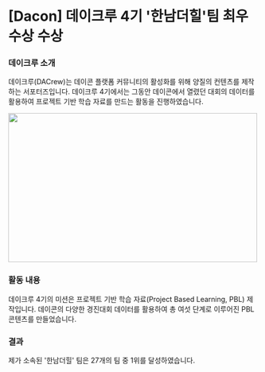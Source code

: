 # [Dacon] 데이크루 4기 '한남더힐'팀 최우수상 수상

### 데이크루 소개
데이크루(DACrew)는 데이콘 플랫폼 커뮤니티의 활성화를 위해 양질의 컨텐츠를 제작하는 서포터즈입니다. 데이크루 4기에서는 그동안 데이콘에서 열렸던 대회의 데이터를 활용하여 프로젝트 기반 학습 자료를 만드는 활동을 진행하였습니다.

<img src="https://user-images.githubusercontent.com/118996664/226500286-59e8b8e6-b68f-471e-9902-b41aa60f4235.png" width="500" height="300"/>


### 활동 내용
데이크루 4기의 미션은 프로젝트 기반 학습 자료(Project Based Learning, PBL) 제작입니다. 데이콘의 다양한 경진대회 데이터를 활용하여 총 여섯 단계로 이루어진 PBL 콘텐츠를 만들었습니다.

### 결과
제가 소속된 '한남더힐' 팀은 27개의 팀 중 1위를 달성하였습니다.
